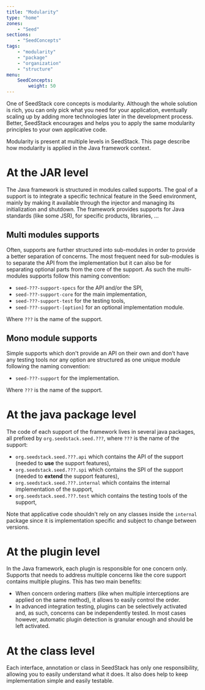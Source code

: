 ```yaml
---
title: "Modularity"
type: "home"
zones:
    - "Seed"
sections:
    - "SeedConcepts"
tags:
    - "modularity"
    - "package"
    - "organization"
    - "structure"
menu:
    SeedConcepts:
        weight: 50
---
```


One of SeedStack core concepts is modularity. Although the whole solution is rich, you can only pick what you need for
your application, eventually scaling up by adding more technologies later in the development process. Better, SeedStack
encourages and helps you to apply the same modularity principles to your own applicative code.

Modularity is present at multiple levels in SeedStack. This page describe how modularity is applied in the Java framework
context.

# At the JAR level 

The Java framework is structured in modules called supports. The goal of a support is to integrate a specific 
technical feature in the Seed environment, mainly by making it available through the injector and managing its 
initialization and shutdown. The framework provides supports for Java standards (like some JSR), for specific products,
libraries, ... 

## Multi modules supports

Often, supports are further structured into sub-modules in order to provide a better separation of concerns. The most
frequent need for sub-modules is to separate the API from the implementation but it can also be for separating optional
parts from the core of the support. As such the multi-modules supports follow this naming convention:

- `seed-???-support-specs` for the API and/or the SPI,
- `seed-???-support-core` for the main implementation,
- `seed-???-support-test` for the testing tools,
- `seed-???-support-[option]` for an optional implementation module.

Where `???` is the name of the support.

## Mono module supports

Simple supports which don't provide an API on their own and don't have any testing tools nor any option are structured
as one unique module following the naming convention:

- `seed-???-support` for the implementation.

Where `???` is the name of the support.

# At the java package level

The code of each support of the framework lives in several java packages, all prefixed by `org.seedstack.seed.???`, 
where `???` is the name of the support:
  
- `org.seedstack.seed.???.api` which contains the API of the support (needed to **use** the support features),
- `org.seedstack.seed.???.spi` which contains the SPI of the support (needed to **extend** the support features),
- `org.seedstack.seed.???.internal` which contains the internal implementation of the support,
- `org.seedstack.seed.???.test` which contains the testing tools of the support,

Note that applicative code shouldn't rely on any classes inside the `internal` package since it is implementation
specific and subject to change between versions.

# At the plugin level

In the Java framework, each plugin is responsible for one concern only. Supports that needs to address multiple concerns
like the core support contains multiple plugins. This has two main benefits:

* When concern ordering matters (like when multiple interceptions are applied on the same method), it allows to
easily control the order.
* In advanced integration testing, plugins can be selectively activated and, as such, concerns can be independently 
tested. In most cases however, automatic plugin detection is granular enough and should be left activated.

# At the class level

Each interface, annotation or class in SeedStack has only one responsibility, allowing you to easily understand what it
does. It also does help to keep implementation simple and easily testable.
